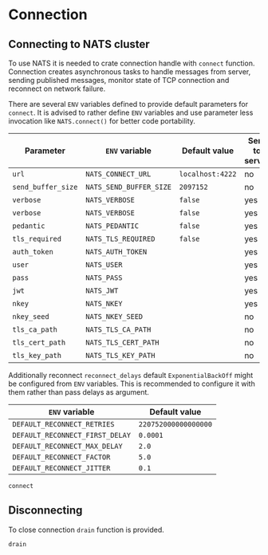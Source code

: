 
# Connection

## Connecting to NATS cluster

To use NATS it is needed to crate connection handle with `connect` function. Connection creates asynchronous tasks to handle messages from server, sending published messages, monitor state of TCP connection and reconnect on network failure.

There are several `ENV` variables defined to provide default parameters for `connect`. It is advised to rather define `ENV` variables and use parameter less invocation like `NATS.connect()` for better code portability.

| Parameter          | `ENV` variable          |  Default value   | Sent to server |
|--------------------|-------------------------|------------------|-----------------|
| `url`              | `NATS_CONNECT_URL`      | `localhost:4222` | no
| `send_buffer_size` | `NATS_SEND_BUFFER_SIZE` | `2097152`        | no
| `verbose`          | `NATS_VERBOSE`          | `false`          | yes
| `verbose`          | `NATS_VERBOSE`          | `false`          | yes
| `pedantic`         | `NATS_PEDANTIC`         | `false`          | yes
| `tls_required`     | `NATS_TLS_REQUIRED`     | `false`          | yes
| `auth_token`       | `NATS_AUTH_TOKEN`       |                  | yes
| `user`             | `NATS_USER`             |                  | yes
| `pass`             | `NATS_PASS`             |                  | yes
| `jwt`              | `NATS_JWT`              |                  | yes
| `nkey`             | `NATS_NKEY`             |                  | yes
| `nkey_seed`        | `NATS_NKEY_SEED`        |                  | no
| `tls_ca_path`     | `NATS_TLS_CA_PATH`      |             | no
| `tls_cert_path` | `NATS_TLS_CERT_PATH`  |             | no
| `tls_key_path`  | `NATS_TLS_KEY_PATH`   |             | no

Additionally reconnect `reconnect_delays` default `ExponentialBackOff` might be configured from `ENV` variables. This is recommended to configure it with them rather than pass delays as argument.

| `ENV` variable                  |  Default value       |
|---------------------------------|----------------------|
| `DEFAULT_RECONNECT_RETRIES`     | `220752000000000000` |
| `DEFAULT_RECONNECT_FIRST_DELAY` | `0.0001`             |
| `DEFAULT_RECONNECT_MAX_DELAY`   | `2.0`                |
| `DEFAULT_RECONNECT_FACTOR`      | `5.0`                |
| `DEFAULT_RECONNECT_JITTER`      | `0.1`                |

```@docs
connect
```

## Disconnecting

To close connection `drain` function is provided.

```@docs
drain
```

